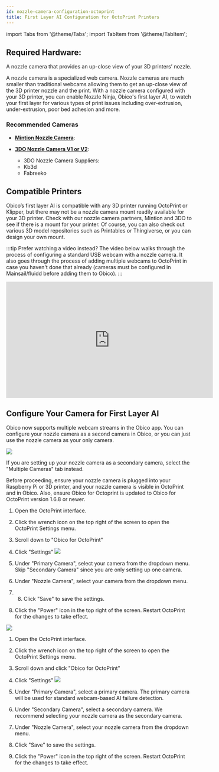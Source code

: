 ```yaml
---
id: nozzle-camera-configuration-octoprint
title: First Layer AI Configuration for OctoPrint Printers
---
```



import Tabs from '@theme/Tabs';
import TabItem from '@theme/TabItem';



## Required Hardware:
A nozzle camera that provides an up-close view of your 3D printers’ nozzle.

A nozzle camera is a specialized web camera. Nozzle cameras are much smaller than traditional webcams allowing them to get an up-close view of the 3D printer nozzle and the print. With a nozzle camera configured with your 3D printer, you can enable Nozzle Ninja, Obico's first layer AI, to watch your first layer for various types of print issues including over-extrusion, under-extrusion, poor bed adhesion and more. 

### Recommended Cameras

- **[Mintion Nozzle Camera](https://www.mintion.net/products/mintion-nozzle-camera)**: 

- **[3DO Nozzle Camera V1 or V2](https://3do.eu/59-3do-camera)**: 

   - 3DO Nozzle Camera Suppliers:
   - Kb3d
   - Fabreeko

## Compatible Printers

Obico’s first layer AI is compatible with any 3D printer running OctoPrint or Klipper, but there may not be a nozzle camera mount readily available for your 3D printer. Check with our nozzle camera partners, Mintion and 3DO to see if there is a mount for your printer. Of course, you can also check out various 3D model repositories such as Printables or Thingiverse, or you can design your own mount. 



:::tip
Prefer watching a video instead? The video below walks through the process of configuring a standard USB webcam with a nozzle camera. It also goes through the process of adding multiple webcams to OctoPrint in case you haven't done that already (cameras must be configured in Mainsail/fluidd before adding them to Obico).
:::

<div className="videoWrapper">
<iframe width="560" height="315" src="https://www.youtube.com/embed/BFV9HgJkRJI?si=wRyuRxZ2ypMZOVVD" title="YouTube video player" frameborder="0" allow="accelerometer; autoplay; clipboard-write; encrypted-media; gyroscope; picture-in-picture; web-share" referrerpolicy="strict-origin-when-cross-origin" allowfullscreen></iframe>
</div>

## Configure Your Camera for First Layer AI

Obico now supports multiple webcam streams in the Obico app. You can configure your nozzle camera as a second camera in Obico, or you can just use the nozzle camera as your only camera. 

<Tabs>
<TabItem value="nozzzle-camera-only" label="Configure Only One Nozzle Camera" default>

![](/img/user-guides/nozzle-cam-ai-config/octoprint/octoprint-1-webcam.png)

If you are setting up your nozzle camera as a secondary camera, select the "Multiple Cameras" tab instead.

Before proceeding, ensure your nozzle camera is plugged into your Raspberry Pi or 3D printer, and your nozzle camera is visible in OctoPrint and in Obico. Also, ensure Obico for Octoprint is updated to Obico for OctoPrint version 1.6.8 or newer. 

1. Open the OctoPrint interface.
2. Click the wrench icon on the top right of the screen to open the OctoPrint Settings menu.
3. Scroll down to "Obico for OctoPrint" 
4. Click "Settings" 
![](/img/user-guides/nozzle-cam-ai-config/octoprint/octoprint-obico-webcam-settings-single.png)

1. Under "Primary Camera", select your camera from the dropdown menu. Skip "Secondary Camera" since you are only setting up one camera.
2. Under "Nozzle Camera", select your camera from the dropdown menu. 
3. 8. Click "Save" to save the settings.
4. Click the "Power" icon in the top right of the screen. Restart OctoPrint for the changes to take effect. 


</TabItem>
<TabItem value="multiple-cameras" label="Configure Multiple Cameras">

![](/img/user-guides/nozzle-cam-ai-config/octoprint/octoprint-1-webcam.png)

1. Open the OctoPrint interface.
2. Click the wrench icon on the top right of the screen to open the OctoPrint Settings menu.
3. Scroll down and click "Obico for OctoPrint" 
4. Click "Settings" 
![](/img/user-guides/nozzle-cam-ai-config/octoprint/octoprint-obico-webcam-settings-multi.png)

5. Under "Primary Camera", select a primary camera. The primary camera will be used for standard webcam-based AI failure detection. 
6. Under "Secondary Camera", select a secondary camera. We recommend selecting your nozzle camera as the secondary camera. 
7. Under "Nozzle Camera", select your nozzle camera from the dropdown menu. 
8. Click "Save" to save the settings.
9. Click the "Power" icon in the top right of the screen. Restart OctoPrint for the changes to take effect. 


</TabItem>
</Tabs>